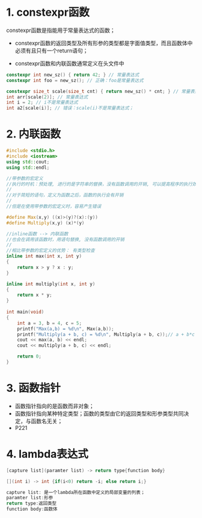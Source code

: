 # 1. constexpr函数

constexpr函数是指能用于常量表达式的函数；

- constexpr函数的返回类型及所有形参的类型都是字面值类型，而且函数体中必须有且只有一个return语句；

- constexpr函数和内联函数通常定义在头文件中

```cpp
constexpr int new_sz() { return 42; } // 常量表达式
constexpr int foo = new_sz(); // 正确：foo是常量表达式

constexpr size_t scale(size_t cnt) { return new_sz() * cnt; } // 常量表达式
int arr[scale(2)]; // 常量表达式
int i = 2; // i不是常量表达式
int a2[scale(i)]; // 错误：scale(i)不是常量表达式；
```

# 2. 内联函数

```cpp
#include <stdio.h>
#include <iostream>
using std::cout;
using std::endl;

//带参数的宏定义
//执行的时机：预处理, 进行的是字符串的替换，没有函数调用的开销, 可以提高程序的执行效率
//
//对于简短的语句，定义为函数之后，函数的执行会有开销
//
//但是在使用带参数的宏定义时，容易产生错误

#define Max(x,y) ((x)>(y)?(x):(y))
#define Multiply(x,y) (x)*(y)

//inline函数 --> 内联函数
//也会在调用该函数时，用语句替换, 没有函数调用的开销
//
//相比带参数的宏定义的优势： 有类型检查
inline int max(int x, int y)
{
	return x > y ? x : y;
}

inline int multiply(int x, int y)
{
	return x * y;
}
 
int main(void)
{
	int a = 3, b = 4, c = 5;
	printf("Max(a,b) = %d\n", Max(a,b));
	printf("Multiply(a + b, c) = %d\n", Multiply(a + b, c));// a + b*c
	cout << max(a, b) << endl;
	cout << multiply(a + b, c) << endl;

	return 0;
}
```

# 3. 函数指针

- 函数指针指向的是函数而非对象；
- 函数指针指向某种特定类型；函数的类型由它的返回类型和形参类型共同决定，与函数名无关；
- P221

# 4. lambda表达式

```cpp
[capture list](paramter list) -> return type{function body}

[](int i) -> int {if(i<0) return -i; else return i;}

capture list: 是一个lambda所在函数中定义的局部变量的列表；
paramter list:形参
return type:返回类型
function body:函数体
```

